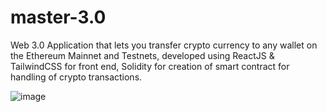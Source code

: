 # master-3.0
Web 3.0 Application that lets you transfer crypto currency to any wallet on the Ethereum Mainnet and Testnets, developed using ReactJS & TailwindCSS for front end, Solidity for creation of smart contract for handling of crypto transactions.

![image](https://github.com/merino22/master-3.0/blob/master/images/homepage.png?raw=true)
